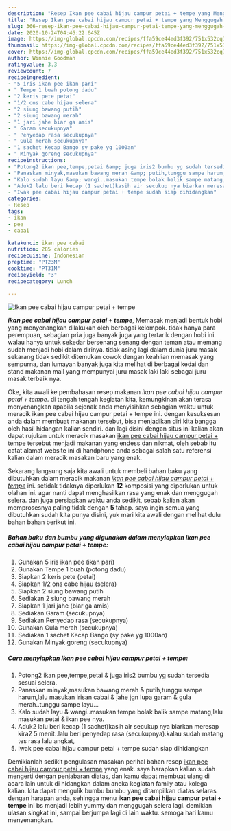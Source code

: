 ```yaml
---
description: "Resep Ikan pee cabai hijau campur petai + tempe yang Menggugah Selera"
title: "Resep Ikan pee cabai hijau campur petai + tempe yang Menggugah Selera"
slug: 366-resep-ikan-pee-cabai-hijau-campur-petai-tempe-yang-menggugah-selera
date: 2020-10-24T04:46:22.645Z
image: https://img-global.cpcdn.com/recipes/ffa59ce44ed3f392/751x532cq70/ikan-pee-cabai-hijau-campur-petai-tempe-foto-resep-utama.jpg
thumbnail: https://img-global.cpcdn.com/recipes/ffa59ce44ed3f392/751x532cq70/ikan-pee-cabai-hijau-campur-petai-tempe-foto-resep-utama.jpg
cover: https://img-global.cpcdn.com/recipes/ffa59ce44ed3f392/751x532cq70/ikan-pee-cabai-hijau-campur-petai-tempe-foto-resep-utama.jpg
author: Winnie Goodman
ratingvalue: 3.3
reviewcount: 7
recipeingredient:
- "5 iris ikan pee ikan pari"
- " Tempe 1 buah potong dadu"
- "2 keris pete petai"
- "1/2 ons cabe hijau selera"
- "2 siung bawang putih"
- "2 siung bawang merah"
- "1 jari jahe biar ga amis"
- " Garam secukupnya"
- " Penyedap rasa secukupnya"
- " Gula merah secukupnya"
- "1 sachet Kecap Bango sy pake yg 1000an"
- " Minyak goreng secukupnya"
recipeinstructions:
- "Potong2 ikan pee,tempe,petai &amp; juga iris2 bumbu yg sudah tersedia sesuai selera."
- "Panaskan minyak,masukan bawang merah &amp; putih,tunggu sampe harum,lalu masukan irisan cabai &amp; jahe jgn lupa garam &amp; gula merah..tunggu sampe layu..."
- "Kalo sudah layu &amp; wangi..masukan tempe bolak balik sampe matang,lalu masukan petai &amp; ikan pee nya."
- "Aduk2 lalu beri kecap (1 sachet)kasih air secukup nya biarkan meresap kira2 5 menit..lalu beri penyedap rasa (secukupnya).kalau sudah matang tes rasa lalu angkat,"
- "Iwak pee cabai hijau campur petai + tempe sudah siap dihidangkan"
categories:
- Resep
tags:
- ikan
- pee
- cabai

katakunci: ikan pee cabai 
nutrition: 285 calories
recipecuisine: Indonesian
preptime: "PT23M"
cooktime: "PT31M"
recipeyield: "3"
recipecategory: Lunch

---
```



![Ikan pee cabai hijau campur petai + tempe](https://img-global.cpcdn.com/recipes/ffa59ce44ed3f392/751x532cq70/ikan-pee-cabai-hijau-campur-petai-tempe-foto-resep-utama.jpg)

<b><i>ikan pee cabai hijau campur petai + tempe</i></b>, Memasak menjadi bentuk hobi yang menyenangkan dilakukan oleh berbagai kelompok. tidak hanya para perempuan, sebagian pria juga banyak juga yang tertarik dengan hobi ini. walau hanya untuk sekedar bersenang senang dengan teman atau memang sudah menjadi hobi dalam dirinya. tidak asing lagi dalam dunia juru masak sekarang tidak sedikit ditemukan cowok dengan keahlian memasak yang sempurna, dan lumayan banyak juga kita melihat di berbagai kedai dan stand makanan mall yang mempunyai juru masak laki laki sebagai juru masak terbaik nya.



Oke, kita awali ke pembahasan resep makanan <i>ikan pee cabai hijau campur petai + tempe</i>. di tengah tengah kegiatan kita, kemungkinan akan terasa menyenangkan apabila sejenak anda menyisihkan sebagian waktu untuk meracik ikan pee cabai hijau campur petai + tempe ini. dengan kesuksesan anda dalam membuat makanan tersebut, bisa menjadikan diri kita bangga oleh hasil hidangan kalian sendiri. dan lagi disini dengan situs ini kalian akan dapat rujukan untuk meracik masakan <u>ikan pee cabai hijau campur petai + tempe</u> tersebut menjadi makanan yang endess dan nikmat, oleh sebab itu catat alamat website ini di handphone anda sebagai salah satu referensi kalian dalam meracik masakan baru yang enak.


Sekarang langsung saja kita awali untuk membeli bahan baku yang dibutuhkan dalam meracik makanan <u><i>ikan pee cabai hijau campur petai + tempe</i></u> ini. setidak tidaknya diperlukan <b>12</b> komposisi yang diperlukan untuk olahan ini. agar nanti dapat menghasilkan rasa yang enak dan menggugah selera. dan juga persiapkan waktu anda sedikit, sebab kalian akan memprosesnya paling tidak dengan <b>5</b> tahap. saya ingin semua yang dibutuhkan sudah kita punya disini, yuk mari kita awali dengan melihat dulu bahan bahan berikut ini.

<!--inarticleads1-->

##### Bahan baku dan bumbu yang digunakan dalam menyiapkan Ikan pee cabai hijau campur petai + tempe:

1. Gunakan 5 iris ikan pee (ikan pari)
1. Gunakan  Tempe 1 buah (potong dadu)
1. Siapkan 2 keris pete (petai)
1. Siapkan 1/2 ons cabe hijau (selera)
1. Siapkan 2 siung bawang putih
1. Sediakan 2 siung bawang merah
1. Siapkan 1 jari jahe (biar ga amis)
1. Sediakan  Garam (secukupnya)
1. Sediakan  Penyedap rasa (secukupnya)
1. Gunakan  Gula merah (secukupnya)
1. Sediakan 1 sachet Kecap Bango (sy pake yg 1000an)
1. Gunakan  Minyak goreng (secukupnya)




<!--inarticleads2-->

##### Cara menyiapkan Ikan pee cabai hijau campur petai + tempe:

1. Potong2 ikan pee,tempe,petai &amp; juga iris2 bumbu yg sudah tersedia sesuai selera.
1. Panaskan minyak,masukan bawang merah &amp; putih,tunggu sampe harum,lalu masukan irisan cabai &amp; jahe jgn lupa garam &amp; gula merah..tunggu sampe layu...
1. Kalo sudah layu &amp; wangi..masukan tempe bolak balik sampe matang,lalu masukan petai &amp; ikan pee nya.
1. Aduk2 lalu beri kecap (1 sachet)kasih air secukup nya biarkan meresap kira2 5 menit..lalu beri penyedap rasa (secukupnya).kalau sudah matang tes rasa lalu angkat,
1. Iwak pee cabai hijau campur petai + tempe sudah siap dihidangkan




Demikianlah sedikit pengulasan masakan perihal bahan resep <u>ikan pee cabai hijau campur petai + tempe</u> yang enak. saya harapkan kalian sudah mengerti dengan penjabaran diatas, dan kamu dapat membuat ulang di acara lain untuk di hidangkan dalam aneka kegiatan family atau kolega kalian. kita dapat mengulik bumbu bumbu yang ditampilkan diatas selaras dengan harapan anda, sehingga menu <b>ikan pee cabai hijau campur petai + tempe</b> ini bs menjadi lebih yummy dan menggugah selera lagi. demikian ulasan singkat ini, sampai berjumpa lagi di lain waktu. semoga hari kamu menyenangkan.

